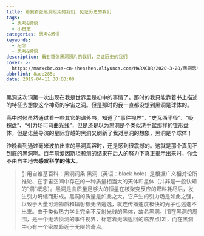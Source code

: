 ```yaml
---
title: 看到首张黑洞照片的我们，见证历史的我们
tags:
  - 思考&感悟
  - 小日志
categories: 思考&感悟
keywords:
  - 纪念
  - 思考&感悟
description: 看到首张黑洞照片的我们，见证历史的我们
cover: >-
  https://marxcbr.oss-cn-shenzhen.aliyuncs.com/MARXCBR/2020-3-28/黑洞思考/1585380490201.png
abbrlink: 8aee285e
date: 2019-04-11 00:00:00
---
```



黑洞这次词第一次出现在我是世界里是初中的事情了。那时的我只能靠着书上描述的特征去想象这个神奇的宇宙之洞。但是那时的我一直都没想到黑洞是球体的。

高中时候虽然通过看一些其它的课外书，知道了“事件视界”、“史瓦西半径”、“吸积盘”、“引力场可弯曲光线”，但是还是以为黑洞是个类似洗手盆那样的锥形盘体，但是诺兰导演的星际穿越的黑洞又刷新了我对黑洞的想象，黑洞是个球体！

昨晚看到通过毫米波拍出来的黑洞真容时，还是感到很震撼的。这就是那个真见不到底的黑洞啊。百年前爱因斯坦预测的结果在后人的努力下真正揭示出来时，你会不由自主地去**感叹科学的伟大**。

>引用自维基百科：黑洞词条
黑洞（英语：black hole）是根据广义相对论所推论、在宇宙空间中存在的一种质量相当大的天体和星体（并非是一般认知的“洞”概念）。黑洞是由质量足够大的恒星在核聚变反应的燃料耗尽后，发生引力坍缩而形成。黑洞的质量是如此之大，它产生的引力场是如此之强，以致于大量可测物质和辐射都无法逃逸，就连传播速度极快的光子也逃逸不出来。由于类似热力学上完全不反射光线的黑体，故名黑洞。[1]在黑洞的周围，是一个无法侦测的事件视界，标志着无法返回的临界点[2]，而在黑洞中心有一个密度趋近于无限的奇点。
